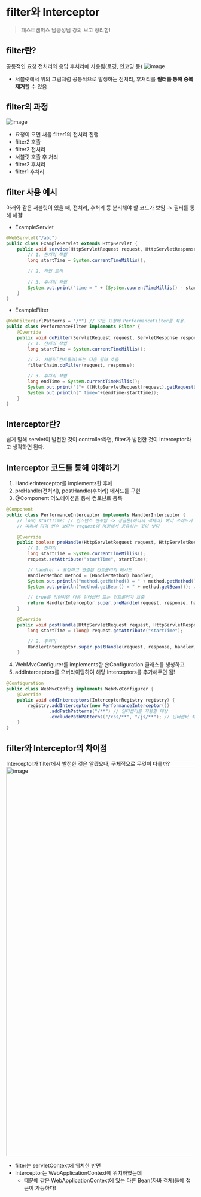 # filter와 Interceptor
> 패스트캠퍼스 남궁성님 강의 보고 정리함!

## filter란?
공통적인 요청 전처리와 응답 후처리에 사용됨(로깅, 인코딩 등)
![image](https://github.com/jminkkk/Algorithm/assets/102847513/ce108328-f4c7-4cac-be23-7e556aaf02df)

+ 서블릿에서 위의 그림처럼 공통적으로 발생하는 전처리, 후처리를 **필터를 통해 중복제거**할 수 있음

## filter의 과정
![image](https://github.com/jminkkk/Algorithm/assets/102847513/5215f239-b501-4668-bbf9-4c2903257c88)

+ 요청이 오면 처음 filter1의 전처리 진행
+ filter2 호출
+ filter2 전처리
+ 서블릿 호출 후 처리
+ filter2 후처리
+ filter1 후처리

## filter 사용 예시
아래와 같은 서블릿이 있을 때, 전처리, 후처리 등 분리해야 할 코드가 보임 -> 필터를 통해 해결!
+ ExampleServlet
```java
@WebServlet("/abc")
public class ExampleServlet extends HttpServlet {
    public void service(HttpServletRequest request, HttpServletResponse response) {
        // 1. 전처리 작업
        long startTime = System.currentTimeMillis();

        // 2. 작업 로직

        // 3. 후처리 작업
        System.out.print("time = " + (System.cuurentTimeMillis() - startTime) + "ms");
    }
}
```
+ ExampleFilter
```java
@WebFilter(urlPatterns = "/*") // 모든 요청에 PerformanceFilter를 적용.
public class PerformanceFilter implements Filter {
    @Override
    public void doFilter(ServletRequest request, ServletResponse response, FilterChain filterChain) throws IOException, ServletException {
        // 1. 전처리 작업
        long startTime = System.currentTimeMillis();

        // 2. 서블릿(컨트롤러)또는 다음 필터 호출
        filterChain.doFilter(request, response);

        // 3. 후처리 작업
        long endTime = System.currentTimeMillis();
        System.out.print("["+ ((HttpServletRequest)request).getRequestURI()+"]");
        System.out.println(" time="+(endTime-startTime));
    }
}
```

## Interceptor란?
쉽게 말해 servlet이 발전한 것이 controller라면, filter가 발전한 것이 Interceptor라고 생각하면 된다.

## Interceptor 코드를 통해 이해하기
1. HandlerInterceptor를 implements한 후에 
2. preHandle(전처리),  postHandle(후처리) 메서드를 구현
3. @Component 어노테이션을 통해 컴토넌트 등록

```java
@Component
public class PerformanceInterceptor implements HandlerInterceptor {
    // long startTime; // 인스턴스 변수임 -> 싱글톤(하나의 객체라) 여러 쓰레드가 하나의 객체를 공유
    // 따라서 지역 변수 보다는 request에 저장해서 공유하는 것이 낫다

    @Override
    public boolean preHandle(HttpServletRequest request, HttpServletResponse response, Object handler) throws Exception {
        // 1. 전처리
        long startTime = System.currentTimeMillis();
        request.setAttribute("startTime", startTime);

        // handler - 요청하고 연결된 컨트롤러의 메서드
        HandlerMethod method = (HandlerMethod) handler;
        System.out.println("method.getMethod() = " + method.getMethod()); // URL하고 연결된 메서드
        System.out.println("method.getBean() = " + method.getBean()); // 메서드가 포함된 컨트롤러

        // true를 리턴하면 다음 인터셉터 또는 컨트롤러가 호출
        return HandlerInterceptor.super.preHandle(request, response, handler);
    }

    @Override
    public void postHandle(HttpServletRequest request, HttpServletResponse response, Object handler, ModelAndView modelAndView) throws Exception {
        long startTime = (long) request.getAttribute("startTime");

        // 2. 후처리
        HandlerInterceptor.super.postHandle(request, response, handler, modelAndView);
    }
```

4. WebMvcConfigurer를 implements한 @Configuration 클래스를 생성하고
5. addInterceptors를 오버라이딩하여 해당 Interceptors를 추가해주면 됨!
```java
@Configuration
public class WebMvcConfig implements WebMvcConfigurer {
    @Override
    public void addInterceptors(InterceptorRegistry registry) {
        registry.addInterceptor(new PerformanceInterceptor())
                .addPathPatterns("/**") // 인터셉터를 적용할 대상
                .excludePathPatterns("/css/**", "/js/**"); // 인터셉터 적용 제외대상
    }
}
```

## filter와 Interceptor의 차이점
Interceptor가 filter에서 발전한 것은 알겠으나, 구체적으로 무엇이 다를까?
<img width="1041" alt="image" src="https://github.com/jminkkk/Algorithm/assets/102847513/22bc9ade-56ca-465a-a272-b2cdce7fde2c">

+ filter는 servletContext에 위치한 반면
+ Interceptor는 WebApplicationContext에 위치하였는데 
    + 때문에 같은 WebApplicationContext에 있는 다른 Bean(자바 객체)들에 접근이 가능하다!